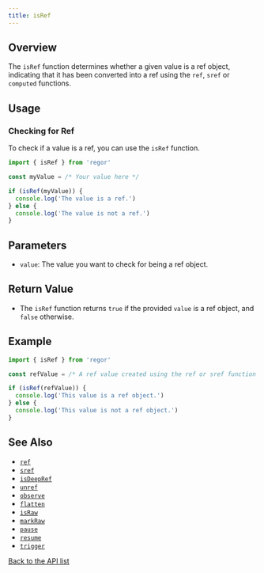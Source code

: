 ```yaml
---
title: isRef
---
```



## Overview

The `isRef` function determines whether a given value is a ref object, indicating that it has been converted into a ref using the `ref`, `sref` or `computed` functions.

## Usage

### Checking for Ref

To check if a value is a ref, you can use the `isRef` function.

```ts
import { isRef } from 'regor'

const myValue = /* Your value here */

if (isRef(myValue)) {
  console.log('The value is a ref.')
} else {
  console.log('The value is not a ref.')
}
```

## Parameters

- `value`: The value you want to check for being a ref object.

## Return Value

- The `isRef` function returns `true` if the provided `value` is a ref object, and `false` otherwise.

## Example

```ts
import { isRef } from 'regor'

const refValue = /* A ref value created using the ref or sref function */

if (isRef(refValue)) {
  console.log('This value is a ref object.')
} else {
  console.log('This value is not a ref object.')
}
```

## See Also

- [`ref`](ref.md)
- [`sref`](sref.md)
- [`isDeepRef`](isDeepRef.md)
- [`unref`](unref.md)
- [`observe`](observe.md)
- [`flatten`](flatten.md)
- [`isRaw`](isRaw.md)
- [`markRaw`](markRaw.md)
- [`pause`](pause.md)
- [`resume`](resume.md)
- [`trigger`](trigger.md)

[Back to the API list](regor-api.md)
